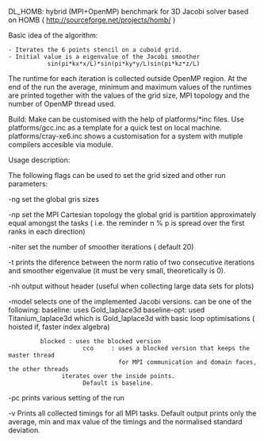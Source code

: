 DL_HOMB: hybrid (MPI+OpenMP) benchmark for 3D Jacobi solver
  based on HOMB ( http://sourceforge.net/projects/homb/ )

Basic idea of the algorithm:

	- Iterates the 6 points stencil on a cuboid grid.
	- Initial value is a eigenvalue of the Jacobi smoother
               sin(pi*kx*x/L)*sin(pi*ky*y/L)sin(pi*kz*z/L)

The runtime for each iteration is collected outside OpenMP region. 
At the end of the run the average, minimum and maximum values of
the runtimes are printed together with the values of the grid size,
 MPI topology and the number of OpenMP thread used.
        
Build: Make can be customised with the help of platforms/*inc files.
       Use platforms/gcc.inc as a template for a quick test on local
       machine. 
       platforms/cray-xe6.inc shows a customisation for a
       system with mutiple compilers accesible via module.



Usage description:

The following flags can be used to set the grid sized and other run parameters:

-ng <nx> <ny> <nz>       set the global gris sizes
                         

-np <px> <py> <pz>       set the MPI Cartesian topology
                         the global  grid is partition approximately equal
                         amongst the tasks ( i.e. the reminder  n<d> % p<d> is 
                         spread over the first ranks in each direction)

-niter <n>               set the number of smoother iterations ( default 20)

-t                       prints the diference between the norm ratio of two consecutive
			 iterations and smoother eigenvalue (it must be very small, theoretically is 0).

-nh                      output without header (useful when collecting large data sets for plots)

-model <name>            selects one of the implemented Jacobi versions.
                         <name> can be one of the following:
                         baseline: uses Gold_laplace3d
			 baseline-opt: used Titanium_laplace3d which is Gold_laplace3d with
                                       basic loop optimisations ( hoisted if, faster index algebra)
                  
			 blocked : uses the blocked version
                         cco     : uses a blocked version that keeps the master thread
                                   for MPI communication and domain faces, the other threads
				   iterates over the inside points. 
                         Default is baseline.

-pc                      prints various setting of the run

-v                       Prints all collected timings for all MPI tasks.
                         Default output prints only the average, min and
                         max value of the timings and the normalised standard deviation.

   



